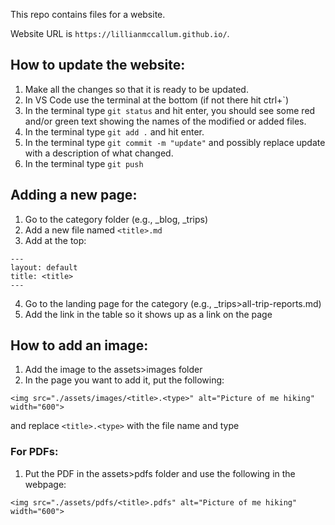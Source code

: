 This repo contains files for a website. 

Website URL is `https://lillianmccallum.github.io/`.

## How to update the website:

1. Make all the changes so that it is ready to be updated.
2. In VS Code use the terminal at the bottom (if not there hit ctrl+`)
3. In the terminal type `git status` and hit enter, you should see some red and/or green text showing the names of the modified or added files.
4. In the terminal type `git add .` and hit enter.
5. In the terminal type `git commit -m "update"` and possibly replace update with a description of what changed.
6. In the terminal type `git push`
 
## Adding a new page:

1. Go to the category folder (e.g., \_blog, \_trips)
2. Add a new file named `<title>.md`
3. Add at the top:

```
---
layout: default
title: <title>
---
```
4. Go to the landing page for the category (e.g., \_trips>all-trip-reports.md)
5. Add the link in the table so it shows up as a link on the page

## How to add an image:
1. Add the image to the assets>images folder
2. In the page you want to add it, put the following:
```
<img src="./assets/images/<title>.<type>" alt="Picture of me hiking" width="600">
```

and replace `<title>.<type>` with the file name and type

### For PDFs:
1. Put the PDF in the assets>pdfs folder and use the following in the webpage:
```
<img src="./assets/pdfs/<title>.pdfs" alt="Picture of me hiking" width="600">
```
